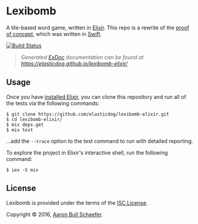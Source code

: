 Lexibomb
========

A tile-based word game, written in [Elixir](http://elixir-lang.org/). This repo
is a rewrite of the [proof of concept](https://github.com/elasticdog/lexibomb/),
which was written in [Swift](https://developer.apple.com/swift/).

[![Build Status](https://travis-ci.org/elasticdog/lexibomb-elixir.svg?branch=master)](https://travis-ci.org/elasticdog/lexibomb-elixir)

> _Generated [ExDoc](https://github.com/elixir-lang/ex_doc) documentation can
> be found at <https://elasticdog.github.io/lexibomb-elixir/>_

Usage
-----

Once you have [installed Elixir](http://elixir-lang.org/install.html), you can
clone this repository and run all of the tests via the following commands:

    $ git clone https://github.com/elasticdog/lexibomb-elixir.git
    $ cd lexibomb-elixir/
    $ mix deps.get
    $ mix test

...add the `--trace` option to the test command to run with detailed reporting.

To explore the project in Elixir's interactive shell, run the following
command:

    $ iex -S mix

License
-------

Lexibomb is provided under the terms of the
[ISC License](https://en.wikipedia.org/wiki/ISC_license).

Copyright &copy; 2016, [Aaron Bull Schaefer](mailto:aaron@elasticdog.com).

